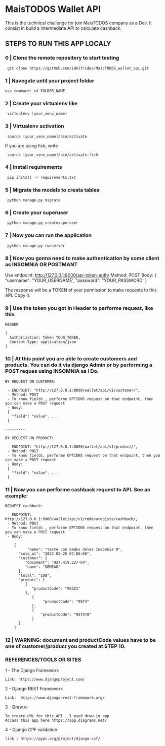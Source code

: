 # MaisTODOS Wallet API

This is the technical challenge for join MaisTODOS company as a Dev. It consist in build a intermediate API to calculate cashback.

## STEPS TO RUN THIS APP LOCALY

### 0 | Clone the remote repository to start testing

     git clone https://github.com/idelfrides/MaisTODOS_wallet_api.git

### 1 | Navegate until your project folder

    use command: cd FOLDER_NAME

### 2 | Create your virtualenv like

     virtualenv [your_venv_name]

### 3 | Virtualenv activation

     source [your_venv_name]/bin/activate

If you are using fish, write

     source [your_venv_name]/bin/activate.fish

### 4 | Install requirements

     pip install -r requirements.txt

### 5 | Migrate the models to creata tables

     python manage.py migrate

### 6 | Create your superuser

     python manage.py createsuperuser

### 7 | Now you can run the application

     python manage.py runserver

### 8 | Now you gonna need to make authentication by some  client as INSOMNIA OR POSTMANT

  Use endpoint: http://127.0.0.1:8000/api-token-auth/
  Method: POST
  Body:
  {
    "username": "YOUR_USERNAME',
    "password": "YOUR_PASSWORD'
  }

  The response will be a TOKEN of your permission to make requests to this API. Copy it.

### 9 | Use the token you got in Header to performe request, like this

    HEADER

    {
      Authorization: Token YOUR_TOKEN,
      Content-Type: application/json
    }

### 10 | At this point you are able to create customers and products. You can do it via django Admin or by performing a POST reques using INSOMNIA as I Do.

    BY REQUEST ON CUSTOMER:

     - ENDPOINT: "http://127.0.0.1:8000/wallet/api/v1/customer/",
     - Method: POST
     - To know fields , performe OPTIONS request on that endpoint, then you can make a POST request
     - Body:
     {
       "field": "value", ...
     }

    ---------

    BY REQUEST ON PRODUCT:

     - ENDPOINT: "http://127.0.0.1:8000/wallet/api/v1/product/",
     - Method: POST
     - To know fields, performe OPTIONS request on that endpoint, then you can make a POST request
     - Body:
     {
       "field": "value", ...
     }



### 11 | Now you can performe cashback request to API. See an example:

    REQUEST cashback:

     - ENDPOINT: http://127.0.0.1:8000/wallet/api/v1/redevaregista/cashback/,
     - Method: POST
     - To know fields , performe OPTIONS request on that endpoint, then you can make a POST request
     - Body:

        {
		      "name": "teste com dados deles insomnia 9",
          "sold_at": "2022-02-25 07:00:00",
          "customer": {
             "document": "027.419.227-64",
             "name": "SEMEAO"
          },
          "total": "108",
          "product": [
             {
                "productCode": "96321"
             },
		      	{
		      		 "productCode": "9874"
		      	},
		      	{
		      		"productCode": "987478"
		      	}
          ]
        }

### 12 | WARNING:  document and productCode values have to be one of customer/product you created at STEP 10.

### REFERENCES/TOOLS OR SITES

  1 - The Django Framework

    Link: https://www.djangoproject.com/

  2 - Django REST Framework

    Link:  https://www.django-rest-framework.org/

  3 - Draw.oi

    To create UML for this API , I used draw.io app.
    Access this app here https://app.diagrams.net/

  4 - Django CPF validation

    link : https://pypi.org/project/django-cpf/
